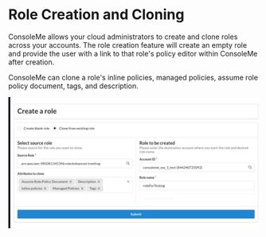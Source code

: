 # Role Creation and Cloning

ConsoleMe allows your cloud administrators to create and clone roles across your accounts. The role creation feature will create an empty role and provide the user with a link to that role's policy editor within ConsoleMe after creation.

ConsoleMe can clone a role's inline policies, managed policies, assume role policy document, tags, and description.

![](../../.gitbook/assets/image%20%286%29.png)

